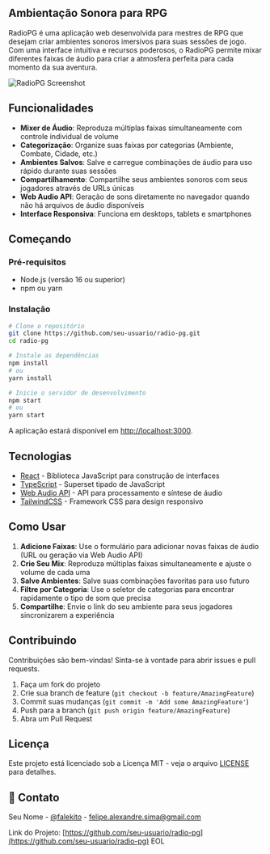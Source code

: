 ## Ambientação Sonora para RPG

RadioPG é uma aplicação web desenvolvida para mestres de RPG que desejam criar ambientes sonoros imersivos para suas sessões de jogo. Com uma interface intuitiva e recursos poderosos, o RadioPG permite mixar diferentes faixas de áudio para criar a atmosfera perfeita para cada momento da sua aventura.

![RadioPG Screenshot](https://via.placeholder.com/800x400?text=RadioPG+Screenshot)

## Funcionalidades

- **Mixer de Áudio**: Reproduza múltiplas faixas simultaneamente com controle individual de volume
- **Categorização**: Organize suas faixas por categorias (Ambiente, Combate, Cidade, etc.)
- **Ambientes Salvos**: Salve e carregue combinações de áudio para uso rápido durante suas sessões
- **Compartilhamento**: Compartilhe seus ambientes sonoros com seus jogadores através de URLs únicas
- **Web Audio API**: Geração de sons diretamente no navegador quando não há arquivos de áudio disponíveis
- **Interface Responsiva**: Funciona em desktops, tablets e smartphones

## Começando

### Pré-requisitos

- Node.js (versão 16 ou superior)
- npm ou yarn

### Instalação

```bash
# Clone o repositório
git clone https://github.com/seu-usuario/radio-pg.git
cd radio-pg

# Instale as dependências
npm install
# ou
yarn install

# Inicie o servidor de desenvolvimento
npm start
# ou
yarn start
```

A aplicação estará disponível em [http://localhost:3000](http://localhost:3000).

## Tecnologias

- [React](https://reactjs.org/) - Biblioteca JavaScript para construção de interfaces
- [TypeScript](https://www.typescriptlang.org/) - Superset tipado de JavaScript
- [Web Audio API](https://developer.mozilla.org/en-US/docs/Web/API/Web_Audio_API) - API para processamento e síntese de áudio
- [TailwindCSS](https://tailwindcss.com/) - Framework CSS para design responsivo

## Como Usar

1. **Adicione Faixas**: Use o formulário para adicionar novas faixas de áudio (URL ou geração via Web Audio API)
2. **Crie Seu Mix**: Reproduza múltiplas faixas simultaneamente e ajuste o volume de cada uma
3. **Salve Ambientes**: Salve suas combinações favoritas para uso futuro
4. **Filtre por Categoria**: Use o seletor de categorias para encontrar rapidamente o tipo de som que precisa
5. **Compartilhe**: Envie o link do seu ambiente para seus jogadores sincronizarem a experiência

## Contribuindo

Contribuições são bem-vindas! Sinta-se à vontade para abrir issues e pull requests.

1. Faça um fork do projeto
2. Crie sua branch de feature (`git checkout -b feature/AmazingFeature`)
3. Commit suas mudanças (`git commit -m 'Add some AmazingFeature'`)
4. Push para a branch (`git push origin feature/AmazingFeature`)
5. Abra um Pull Request

## Licença

Este projeto está licenciado sob a Licença MIT - veja o arquivo [LICENSE](LICENSE) para detalhes.

## 📧 Contato

Seu Nome - [@falekito](https://x.com/falekito) - felipe.alexandre.sima@gmail.com

Link do Projeto: [https://github.com/seu-usuario/radio-pg](https://github.com/seu-usuario/radio-pg)
EOL
